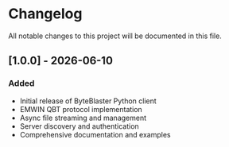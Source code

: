 # Changelog

All notable changes to this project will be documented in this file.

## [1.0.0] - 2026-06-10

### Added
- Initial release of ByteBlaster Python client
- EMWIN QBT protocol implementation
- Async file streaming and management
- Server discovery and authentication
- Comprehensive documentation and examples
